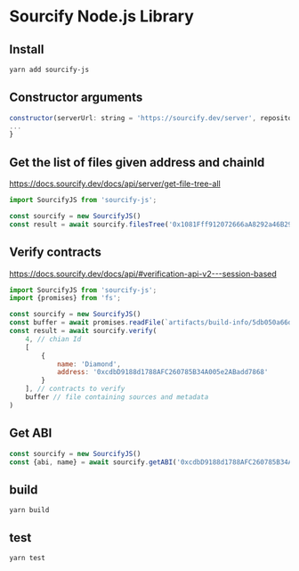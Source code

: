 # Sourcify Node.js Library

## Install
```bash
yarn add sourcify-js
```

## Constructor arguments
```javascript
constructor(serverUrl: string = 'https://sourcify.dev/server', repositoryUrl: string = 'https://repo.sourcify.dev') {
...
}
```


## Get the list of files given address and chainId
https://docs.sourcify.dev/docs/api/server/get-file-tree-all
```javascript
import SourcifyJS from 'sourcify-js';

const sourcify = new SourcifyJS()
const result = await sourcify.filesTree('0x1081Fff912072666aA8292a46B290B04c69EdbfC', 4);
```

## Verify contracts
https://docs.sourcify.dev/docs/api/#verification-api-v2---session-based
```javascript
import SourcifyJS from 'sourcify-js';
import {promises} from 'fs';

const sourcify = new SourcifyJS()
const buffer = await promises.readFile(`artifacts/build-info/5db050a66d1a3d56db16d1fa718d837e.json`)
const result = await sourcify.verify(
    4, // chian Id
    [
        {
            name: 'Diamond',
            address: '0xcdbD9188d1788AFC260785B34A005e2ABadd7868'
        }
    ], // contracts to verify
    buffer // file containing sources and metadata
)
```

## Get ABI
```javascript
const sourcify = new SourcifyJS()
const {abi, name} = await sourcify.getABI('0xcdbD9188d1788AFC260785B34A005e2ABadd7868', 4);
```

## build

```yarn build```

## test

```yarn test```
